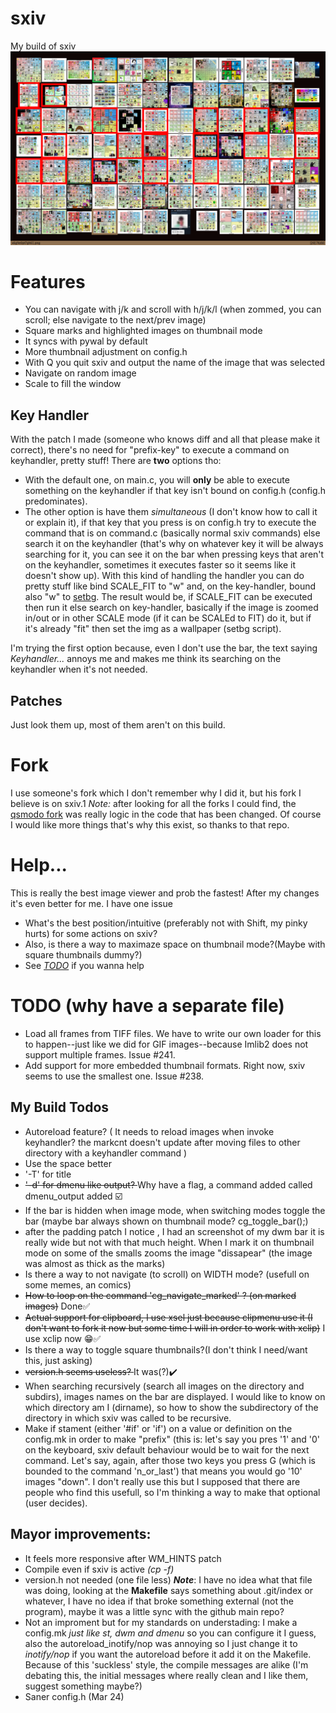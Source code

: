 # sxiv
My build of sxiv
![Image](Screenshot.png "Screenshot")

# Features

- You can navigate with j/k and scroll with h/j/k/l (when zommed, you can scroll; else navigate to the next/prev image)
- Square marks and highlighted images on thumbnail mode
- It syncs with pywal by default
- More thumbnail adjustment on config.h
- With Q you quit sxiv and output the name of the image that was selected
- Navigate on random image
- Scale to fill the window

## Key Handler
With the patch I made (someone who knows diff and all that please make it correct), there's no need for "prefix-key" to execute a command on keyhandler, pretty stuff!
There are **two** options tho:
- With the default one, on main.c, you will **only** be able to execute something on the keyhandler if that key isn't bound on config.h (config.h predominates).
- The other option is have them _simultaneous_ (I don't know how to call it or explain it), if that key that you press is on config.h try to execute the command that is on command.c (basically normal sxiv commands) else search it on the keyhandler (that's why on whatever key it will be always searching for it, you can see it on the bar when pressing keys that aren't on the keyhandler, sometimes it executes faster so it seems like it doesn't show up). With this kind of handling the handler you can do pretty stuff like bind SCALE_FIT to "w" and, on the key-handler, bound also "w" to [setbg](https://github.com/explosion-mental/scripts/blob/main/setbg). The result would be, if SCALE_FIT can be executed then run it else search on key-handler, basically if the image is zoomed in/out or in other SCALE mode (if it can be SCALEd to FIT) do it, but if it's already "fit" then set the img as a wallpaper (setbg script).

I'm trying the first option because, even I don't use the bar, the text saying _Keyhandler..._ annoys me and makes me think its searching on the keyhandler when it's not needed.

## Patches
Just look them up, most of them aren't on this build.

# Fork
I use someone's fork which I don't remember why I did it, but his fork I believe is on sxiv.1
_Note:_ after looking for all the forks I could find, the [qsmodo fork](https://github.com/qsmodo/sxiv/commits/master) was really logic in the code that has been changed. Of course I would like more things that's why this exist, so thanks to that repo.

# Help...
This is really the best image viewer and prob the fastest! After my changes it's even better for me. I have one issue
- What's the best position/intuitive (preferably not with Shift, my pinky hurts) for some actions on sxiv?
- Also, is there a way to maximaze space on thumbnail mode?(Maybe with square thumbnails dummy?)
- See *[TODO](TODO.md)* if you wanna help

# TODO (why have a separate file)
- Load all frames from TIFF files. We have to write our own loader for this to
  happen--just like we did for GIF images--because Imlib2 does not support
  multiple frames. Issue #241.
- Add support for more embedded thumbnail formats. Right now, sxiv seems to use
  the smallest one. Issue #238.

## My Build Todos

- Autoreload feature? ( It needs to reload images when invoke keyhandler? the markcnt doesn't update after moving files to other directory with a keyhandler command )
- Use the space better
- '-T' for title
- <s> '-d' for dmenu like output? </s> Why have a flag, a command added called dmenu_output added ☑️
- If the bar is hidden when image mode, when switching modes toggle the bar (maybe bar always shown on thumbnail mode? 	cg_toggle_bar();)
- after the padding patch I notice , I had an screenshot of my dwm bar it is really wide but not with that much height. When I mark it on thumbnail mode on some of the smalls zooms the image "dissapear" (the image was almost as thick as the marks)
- Is there a way to not navigate (to scroll) on WIDTH mode? (usefull on some memes, an comics)
- <s>How to loop on the command 'cg_navigate_marked' ? (on marked images)</s> Done✅
- <s>Actual support for clipboard, I use xsel just because clipmenu use it (I don't want to fork it now but some time I will in order to work with xclip)</s> I use xclip now 😁✅
- Is there a way to toggle square thumbnails?(I don't think I need/want this, just asking)
- <s> version.h seems useless? </s> It was(?)✔️
- When searching recursively (search all images on the directory and subdirs), images names on the bar are displayed. I would like to know on which directory am I (dirname), so how to show the subdirectory of the directory in which sxiv was called to be recursive.
- Make if stament (either '#if' or 'if') on a value or definition on the config.mk in order to make "prefix" (this is: let's say you pres '1' and '0' on the keyboard, sxiv default behaviour would be to wait for the next command. Let's say, again, after those two keys you press G (which is bounded to the command 'n_or_last') that means you would go '10' images "down". I don't really use this but I supposed that there are people who find this usefull, so I'm thinking a way to make that optional (user decides).

## Mayor improvements:
- It feels more responsive after WM_HINTS patch
- Compile even if sxiv is active _(cp -f)_
- version.h not needed (one file less) _**Note**_: I have no idea what that file was doing, looking at the **Makefile** says something about .git/index or whatever, I have no idea if that broke something external (not the program), maybe it was a little sync with the github main repo?
- Not an improment but for my standards on understading: I make a config.mk _just like st, dwm and dmenu_ so you can configure it I guess, also the autoreload_inotify/nop was annoying so I just change it to _inotify/nop_ if you want the autoreload before it add it on the Makefile. Because of this 'suckless' style, the compile messages are alike (I'm debating this, the initial messages where really clean and I like them, suggest something maybe?)
- Saner config.h (Mar 24)
